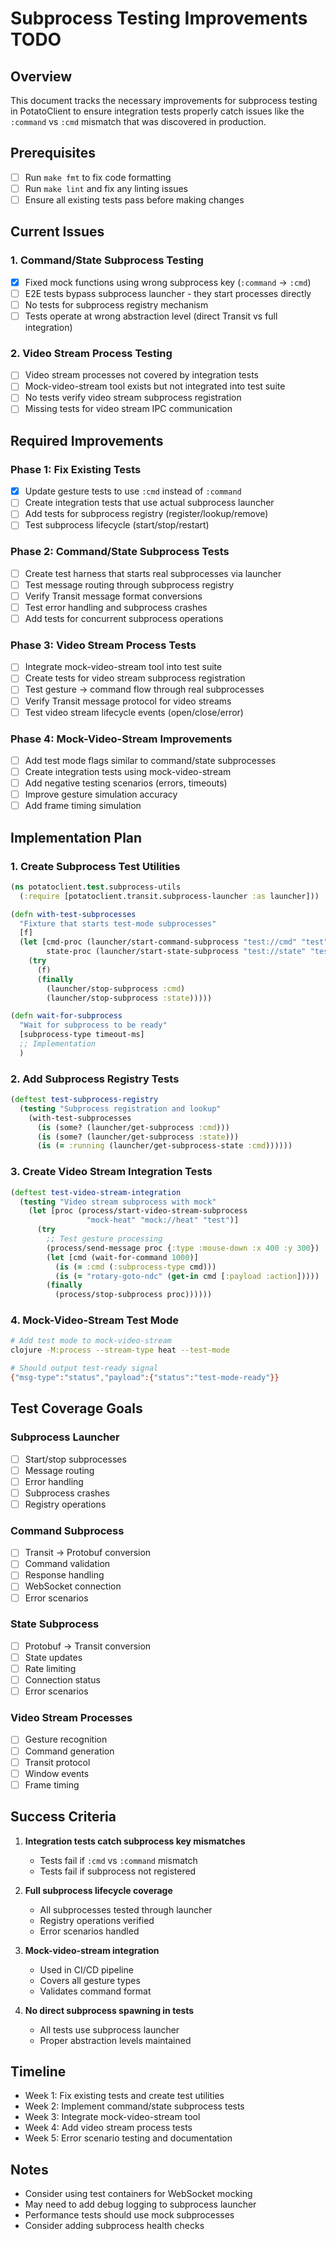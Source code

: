 # Subprocess Testing Improvements TODO

## Overview
This document tracks the necessary improvements for subprocess testing in PotatoClient to ensure integration tests properly catch issues like the `:command` vs `:cmd` mismatch that was discovered in production.

## Prerequisites
- [ ] Run `make fmt` to fix code formatting
- [ ] Run `make lint` and fix any linting issues
- [ ] Ensure all existing tests pass before making changes

## Current Issues

### 1. Command/State Subprocess Testing
- [x] Fixed mock functions using wrong subprocess key (`:command` → `:cmd`)
- [ ] E2E tests bypass subprocess launcher - they start processes directly
- [ ] No tests for subprocess registry mechanism
- [ ] Tests operate at wrong abstraction level (direct Transit vs full integration)

### 2. Video Stream Process Testing
- [ ] Video stream processes not covered by integration tests
- [ ] Mock-video-stream tool exists but not integrated into test suite
- [ ] No tests verify video stream subprocess registration
- [ ] Missing tests for video stream IPC communication

## Required Improvements

### Phase 1: Fix Existing Tests
- [x] Update gesture tests to use `:cmd` instead of `:command`
- [ ] Create integration tests that use actual subprocess launcher
- [ ] Add tests for subprocess registry (register/lookup/remove)
- [ ] Test subprocess lifecycle (start/stop/restart)

### Phase 2: Command/State Subprocess Tests
- [ ] Create test harness that starts real subprocesses via launcher
- [ ] Test message routing through subprocess registry
- [ ] Verify Transit message format conversions
- [ ] Test error handling and subprocess crashes
- [ ] Add tests for concurrent subprocess operations

### Phase 3: Video Stream Process Tests
- [ ] Integrate mock-video-stream tool into test suite
- [ ] Create tests for video stream subprocess registration
- [ ] Test gesture → command flow through real subprocesses
- [ ] Verify Transit message protocol for video streams
- [ ] Test video stream lifecycle events (open/close/error)

### Phase 4: Mock-Video-Stream Improvements
- [ ] Add test mode flags similar to command/state subprocesses
- [ ] Create integration tests using mock-video-stream
- [ ] Add negative testing scenarios (errors, timeouts)
- [ ] Improve gesture simulation accuracy
- [ ] Add frame timing simulation

## Implementation Plan

### 1. Create Subprocess Test Utilities
```clojure
(ns potatoclient.test.subprocess-utils
  (:require [potatoclient.transit.subprocess-launcher :as launcher]))

(defn with-test-subprocesses
  "Fixture that starts test-mode subprocesses"
  [f]
  (let [cmd-proc (launcher/start-command-subprocess "test://cmd" "test")
        state-proc (launcher/start-state-subprocess "test://state" "test")]
    (try
      (f)
      (finally
        (launcher/stop-subprocess :cmd)
        (launcher/stop-subprocess :state)))))

(defn wait-for-subprocess
  "Wait for subprocess to be ready"
  [subprocess-type timeout-ms]
  ;; Implementation
  )
```

### 2. Add Subprocess Registry Tests
```clojure
(deftest test-subprocess-registry
  (testing "Subprocess registration and lookup"
    (with-test-subprocesses
      (is (some? (launcher/get-subprocess :cmd)))
      (is (some? (launcher/get-subprocess :state)))
      (is (= :running (launcher/get-subprocess-state :cmd))))))
```

### 3. Create Video Stream Integration Tests
```clojure
(deftest test-video-stream-integration
  (testing "Video stream subprocess with mock"
    (let [proc (process/start-video-stream-subprocess 
                 "mock-heat" "mock://heat" "test")]
      (try
        ;; Test gesture processing
        (process/send-message proc {:type :mouse-down :x 400 :y 300})
        (let [cmd (wait-for-command 1000)]
          (is (= :cmd (:subprocess-type cmd)))
          (is (= "rotary-goto-ndc" (get-in cmd [:payload :action]))))
        (finally
          (process/stop-subprocess proc))))))
```

### 4. Mock-Video-Stream Test Mode
```bash
# Add test mode to mock-video-stream
clojure -M:process --stream-type heat --test-mode

# Should output test-ready signal
{"msg-type":"status","payload":{"status":"test-mode-ready"}}
```

## Test Coverage Goals

### Subprocess Launcher
- [ ] Start/stop subprocesses
- [ ] Message routing
- [ ] Error handling
- [ ] Subprocess crashes
- [ ] Registry operations

### Command Subprocess
- [ ] Transit → Protobuf conversion
- [ ] Command validation
- [ ] Response handling
- [ ] WebSocket connection
- [ ] Error scenarios

### State Subprocess  
- [ ] Protobuf → Transit conversion
- [ ] State updates
- [ ] Rate limiting
- [ ] Connection status
- [ ] Error scenarios

### Video Stream Processes
- [ ] Gesture recognition
- [ ] Command generation
- [ ] Transit protocol
- [ ] Window events
- [ ] Frame timing

## Success Criteria

1. **Integration tests catch subprocess key mismatches**
   - Tests fail if `:cmd` vs `:command` mismatch
   - Tests fail if subprocess not registered

2. **Full subprocess lifecycle coverage**
   - All subprocesses tested through launcher
   - Registry operations verified
   - Error scenarios handled

3. **Mock-video-stream integration**
   - Used in CI/CD pipeline
   - Covers all gesture types
   - Validates command format

4. **No direct subprocess spawning in tests**
   - All tests use subprocess launcher
   - Proper abstraction levels maintained

## Timeline

- Week 1: Fix existing tests and create test utilities
- Week 2: Implement command/state subprocess tests
- Week 3: Integrate mock-video-stream tool
- Week 4: Add video stream process tests
- Week 5: Error scenario testing and documentation

## Notes

- Consider using test containers for WebSocket mocking
- May need to add debug logging to subprocess launcher
- Performance tests should use mock subprocesses
- Consider adding subprocess health checks